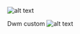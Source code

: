 ![alt text](https://i.imgur.com/w1ANI4G.png)

Dwm custom
![alt text](https://i.imgur.com/9HePh5E.png)

